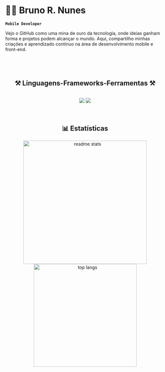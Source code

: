 # 👨‍💻 Bruno R. Nunes
**`Mobile Developer`**

Vejo o GitHub como uma mina de ouro da tecnologia, onde ideias ganham forma e projetos podem alcançar o mundo. Aqui, compartilho minhas criações e aprendizado contínuo na área de desenvolvimento mobile e front-end.

#
<br/>

<h2 align="center">⚒️ Linguagens-Frameworks-Ferramentas ⚒️</h2>
<br/>
<div align="center">
    <img src="https://skillicons.dev/icons?i=html,css,javascript,typescript,react,tailwind,styledcomponents" />
    <img src="https://skillicons.dev/icons?i=firebase,supabase,mongodb,git,github,vscode" /><br>
</div>
<br/>
<br/>
<h2 align="center"> 📊 Estatísticas</h2>

<p>
  <div align=center>
 
  <img width=390 align='center' src="https://github-readme-stats.vercel.app/api?username=Bru001&count_private=true&show_icons=true&theme=react&rank_icon=github&border_radius=10" alt="readme stats" />
  <img width=325 align="center" src="https://github-readme-stats.vercel.app/api/top-langs/?username=Bru001&hide=HTML&langs_count=8&layout=compact&theme=react&border_radius=10&size_weight=0.5&count_weight=0.5&exclude_repo=github-readme-stats" alt="top langs" />
    
</p>
